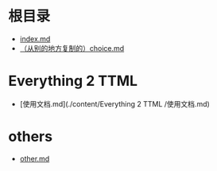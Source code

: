 #

# 根目录
- [index.md](./content/index.md)
- [（从别的地方复制的）choice.md](./content/（从别的地方复制的）choice.md)

# Everything 2 TTML 
- [使用文档.md](./content/Everything 2 TTML /使用文档.md)

# others
- [other.md](./content/others/other.md)
